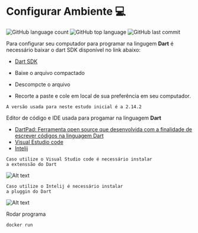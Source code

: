 # Configurar Ambiente :computer:

![GitHub language count](https://img.shields.io/github/languages/count/KaremSouza12/Lerning-Dart)  ![GitHub top language](https://img.shields.io/github/languages/top/KaremSouza12/Lerning-Dart)  ![GitHub last commit](https://img.shields.io/github/last-commit/KaremSouza12/Lerning-Dart)

Para configurar seu computador para programar na lingugem **Dart** é necessário baixar o dart SDK disponível no link abaixo:

- [Dart SDK](https://dart.dev/get-dart/archive)

- Baixe o arquivo compactado 
- Descompcte o arquivo
- Recorte a paste e cole em local de sua preferência em seu computador.

```
A versão usada para neste estudo inicial é a 2.14.2
```


Editor de código e IDE usada  para progamar na linguagem **Dart**

- [DartPad: Ferramenta open source que desenvolvida com a finalidade de escrever códigos na linguagem Dart](https://dartpad.dev/?)
- [Visual Estudio code](https://code.visualstudio.com/download)
- [Intelij](https://www.jetbrains.com/pt-br/idea/download/#section=windows)

```
Caso utilize o Visual Studio code é necessário instalar
a extenssão do Dart
```
![Alt text](https://i.ibb.co/6b018GG/ex.png "Instalando Extenssão")

```
Caso utilize o Intelij é necessário instalar
a pluggin do Dart
```
![Alt text](https://i.ibb.co/mbWJJ20/Captura-de-tela-2022-06-29-211912.png "Instalando Extenssão")

Rodar programa
```
docker run
```